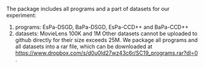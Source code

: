 The package includes all programs and a part of datasets for our experiment:
1. programs: EsPa-DSGD, BaPa-DSGD, EsPa-CCD++ and BaPa-CCD++
2. datasets: MovieLens 100K and 1M
Other datasets cannot be uploaded to github directly for their size exceeds 25M. We package all programs and all datasets into a rar file,
which can be downloaded at https://www.dropbox.com/s/d0u0ld27wz43c6r/SC19_programs.rar?dl=0 .
